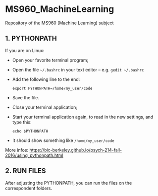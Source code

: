 # MS960_MachineLearning

Repository of the MS960 (Machine Learning) subject



## 1. PYTHONPATH

If you are on Linux:

  - Open your favorite terminal program;
  
  - Open the file `~/.bashrc` in your text editor – e.g. `gedit ~/.bashrc`
  
  - Add the following line to the end:
    
    `export PYTHONPATH=/home/my_user/code`
  
  - Save the file.
  
  - Close your terminal application;
  
  - Start your terminal application again, to read in the new settings, and type this:

    `echo $PYTHONPATH`
    
  - It should show something like `/home/my_user/code`

More infos: https://bic-berkeley.github.io/psych-214-fall-2016/using_pythonpath.html


## 2. RUN FILES

After adjusting the PYTHONPATH, you can run the files on the correspondent folders.



